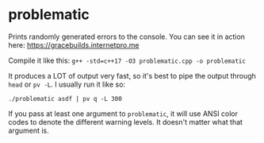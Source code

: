 # problematic
Prints randomly generated errors to the console. You can see it in action here: https://gracebuilds.internetpro.me

Compile it like this: `g++ -std=c++17 -O3 problematic.cpp -o problematic`

It produces a LOT of output very fast, so it's best to pipe the output through `head` or `pv -L`. I usually run it like so:

```
./problematic asdf | pv q -L 300
```

If you pass at least one argument to `problematic`, it will use ANSI color codes to denote the different warning levels. It doesn't matter what that argument is.
